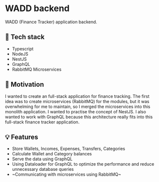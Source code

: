 # WADD backend

WADD (Finance Tracker) application backend.

## 🚀 Tech stack
- Typescript
- NodeJS
- NestJS
- GraphQL
- RabbitMQ Microservices

## 🎯 Motivation
I wanted to create an full-stack application for finance tracking. The first idea was to create microservices (RabbitMQ) for the modules, but it was overwhelming for me to maintain, so I merged the microservices into this monolith application. I wanted to practise the concept of NestJS. I also wanted to work with GraphQL because this architecture really fits into this full-stack finance tracker application.

## 💡 Features
- Store Wallets, Incomes, Expenses, Transfers, Categories
- Calculate Wallet and Category balances
- Serve the data using GraphQL
- Using Dataloader for GraphQL to optimize the performance and reduce unnecessary database queries
- ~Communicating with microservices using RabbitMQ~
